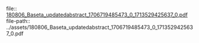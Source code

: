file:: [180806_Baseta_updatedabstract_1706719485473_0_1713529425637_0.pdf](../assets/180806_Baseta_updatedabstract_1706719485473_0_1713529425637_0.pdf)
file-path:: ../assets/180806_Baseta_updatedabstract_1706719485473_0_1713529425637_0.pdf
